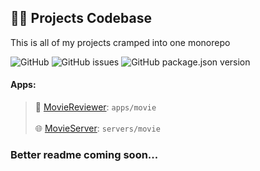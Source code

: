 ## 🧑‍💻 Projects Codebase
This is all of my projects cramped into one monorepo


![GitHub](https://img.shields.io/github/license/VincentThomas06/Projects?style=flat-square)
![GitHub issues](https://img.shields.io/github/issues-raw/VincentThomas06/Projects?style=flat-square)
![GitHub package.json version](https://img.shields.io/github/package-json/v/VincentThomas06/Projects?style=flat-square)

#### Apps:

>  🎥 [MovieReviewer](https://github.com/VincentThomas06/Projects/tree/main/apps/movie): `apps/movie`<br/><br/>
>  🌐 [MovieServer](https://github.com/VincentThomas06/Projects/tree/main/servers/movie): `servers/movie`

### Better readme coming soon...
